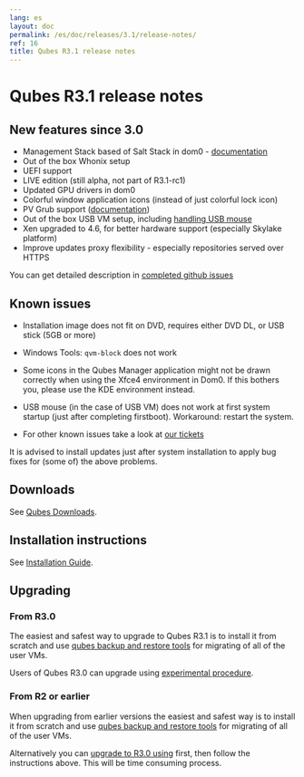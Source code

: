 ```yaml
---
lang: es
layout: doc
permalink: /es/doc/releases/3.1/release-notes/
ref: 16
title: Qubes R3.1 release notes
---
```


# Qubes R3.1 release notes
<a id="qubes-r31-release-notes"></a>

## New features since 3.0
<a id="new-features-since-30"></a>

* Management Stack based of Salt Stack in dom0 - [documentation][salt-doc]
* Out of the box Whonix setup
* UEFI support
* LIVE edition (still alpha, not part of R3.1-rc1)
* Updated GPU drivers in dom0
* Colorful window application icons (instead of just colorful lock icon)
* PV Grub support ([documentation][pvgrub-doc])
* Out of the box USB VM setup, including [handling USB mouse][input-proxy]
* Xen upgraded to 4.6, for better hardware support (especially Skylake platform)
* Improve updates proxy flexibility - especially repositories served over HTTPS

You can get detailed description in [completed github issues][github-release-notes]

## Known issues
<a id="known-issues"></a>

* Installation image does not fit on DVD, requires either DVD DL, or USB stick (5GB or more)

* Windows Tools: `qvm-block` does not work

* Some icons in the Qubes Manager application might not be drawn correctly when using the Xfce4 environment in Dom0. If this bothers you, please use the KDE environment instead.

* USB mouse (in the case of USB VM) does not work at first system startup (just after completing firstboot). Workaround: restart the system.

* For other known issues take a look at [our tickets](https://github.com/QubesOS/qubes-issues/issues?q=is%3Aopen+is%3Aissue+milestone%3A%22Release+3.1%22+label%3Abug)

It is advised to install updates just after system installation to apply bug fixes for (some of) the above problems.

## Downloads
<a id="downloads"></a>

See [Qubes Downloads](/es/downloads/).

## Installation instructions
<a id="installation-instructions"></a>

See [Installation Guide](/es/doc/installation-guide/).

## Upgrading
<a id="upgrading"></a>

### From R3.0
<a id="from-r30"></a>

The easiest and safest way to upgrade to Qubes R3.1 is to install it from
scratch and use [qubes backup and restore tools](/es/doc/backup-restore/) for
migrating of all of the user VMs.

Users of Qubes R3.0 can upgrade using [experimental
procedure](/es/doc/upgrade-to-r3.1/).

### From R2 or earlier
<a id="from-r2-or-earlier"></a>

When upgrading from earlier versions the easiest and safest way is to install
it from scratch and use [qubes backup and restore tools](/es/doc/backup-restore/)
for migrating of all of the user VMs.

Alternatively you can [upgrade to R3.0
using](/es/doc/releases/3.0/release-notes/#upgrading) first, then follow the
instructions above. This will be time consuming process.

[salt-doc]: /es/doc/salt/
[pvgrub-doc]: /es/doc/managing-vm-kernel/
[input-proxy]: https://github.com/QubesOS/qubes-app-linux-input-proxy/blob/master/README.md
[github-release-notes]: https://github.com/QubesOS/qubes-issues/issues?q=is%3Aissue+sort%3Aupdated-desc+milestone%3A%22Release+3.1%22+label%3Arelease-notes+is%3Aclosed